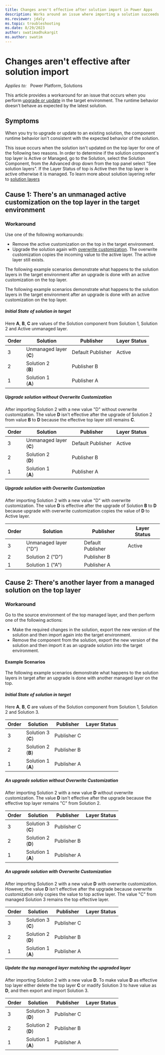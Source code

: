 ```yaml
---
title: Changes aren't effective after solution import in Power Apps
description: Works around an issue where importing a solution succeeds but the component runtime behavior isn't consistent with the new solution in Microsoft Power Apps.
ms.reviewer: jdaly
ms.topic: troubleshooting
ms.date: 8/29/2023
author: swatimadhukargit
ms.author: swatim
---
```

# Changes aren't effective after solution import

_Applies to:_ &nbsp; Power Platform, Solutions

This article provides a workaround for an issue that occurs when you perform [upgrade or update](/power-apps/maker/data-platform/update-solutions) in the target environment. The runtime behavior doesn't behave as expected by the latest solution.

## Symptoms

When you try to upgrade or update to an existing solution, the component runtime behavior isn't consistent with the expected behavior of the solution.

This issue occurs when the solution isn't updated on the top layer for one of the following two reasons. In order to determine if the solution component's top layer is Active or Managed, go to the Solution, select the Solution Component, from the Advanced drop down from the top panel select "See solution layers". If the Layer Status of top is Active then the top layer is active otherwise it is managed. To learn more about solution layering refer to [solution layers](/power-platform/alm/solution-layers-alm)

## Cause 1: There's an unmanaged active customization on the top layer in the target environment

### Workaround

Use one of the following workarounds:
- Remove the active customization on the top in the target environment.
- Upgrade the solution again with [overwrite customization](/power-apps/maker/data-platform/update-solutions#overwrite-customizations-option). The overwrite customization copies the incoming value to the active layer. The active layer still exists.

The following example scenarios demonstrate what happens to the solution layers in the target environment after an upgrade is done with an active customization on the top layer.

The following example scenarios demonstrate what happens to the solution layers in the target environment after an upgrade is done with an active customization on the top layer.

##### Initial State of solution in target
Here **A**, **B**, **C** are values of the Solution component from Solution 1, Solution 2 and Active unmanaged layer.

|Order   |Solution   |Publisher|Layer Status|
|----------|-----------|------------|-------|
|3|Unmanaged layer <br/> (**C**) |Default Publisher|Active|
|2|Solution 2 <br/> (**B**)   |Publisher B|  |
|1|Solution 1 <br/>(**A**)  |Publisher A|  |

##### Upgrade solution without Overwrite Customization
After importing Solution 2 with a new value "D" without overwrite customization. The value **D** isn't effective after the upgrade of Solution 2 from value **B** to **D** because the effective top layer still remains **C**.

Order   |Solution   |Publisher|Layer Status|
|----------|-----------|------------|-------|
|3|Unmanaged layer <br/> (**C**) |Default Publisher|Active|
|2|Solution 2 <br/> (**D**)   |Publisher B|  |
|1|Solution 1 <br/>(**A**)  |Publisher A|  |

##### Upgrade solution with Overwrite Customization
After importing Solution 2 with a new value "D" with overwrite customization. The value **D** is effective after the upgrade of Solution **B** to **D** because upgrade with overwrite customization copies the value of **D** to Active layer.

|Order   |Solution   |Publisher|Layer Status|
|----------|-----------|------------|-------|
|3|Unmanaged layer ("D") |Default Publisher|Active|
|2|Solution 2 ("D")   |Publisher B|  |
|1|Solution 1 ("A")  |Publisher A|  |

## Cause 2: There's another layer from a managed solution on the top layer

### Workaround

Go to the source environment of the top managed layer, and then perform one of the following actions:
  - Make the required changes in the solution, export the new version of the solution and then import again into the target environment.
  - Remove the component from the solution,  export the new version of the solution and then import it as an upgrade solution into the target environment.

#### Example Scenarios

The following example scenarios demonstrate what happens to the solution layers in target after an upgrade is done with another managed layer on the top.

##### Initial State of solution in target
Here **A**, **B**, **C** are values of the Solution component from Solution 1, Solution 2 and Solution 3.

Order   |Solution   |Publisher|Layer Status|
|----------|-----------|------------|-------|
|3|Solution 3 <br/> (**C**) |Publisher C|  |
|2|Solution 2 <br/> (**B**)   |Publisher B|  |
|1|Solution 1 <br/>(**A**)  |Publisher A|  |

##### An upgrade solution without Overwrite Customization
After importing Solution 2 with a new value **D** without overwrite customization. The value **D** isn't effective after the upgrade because the effective top layer remains "C" from Solution 2.

Order   |Solution   |Publisher|Layer Status|
|----------|-----------|------------|-------|
|3|Solution 3 <br/> (**C**) |Publisher C|  |
|2|Solution 2 <br/> (**D**)   |Publisher B|  |
|1|Solution 1 <br/>(**A**)  |Publisher A|  |

##### An upgrade solution with Overwrite Customization
After importing Solution 2 with a new value **D** with overwrite customization. However, the value **D** isn't effective after the upgrade because overwrite customization only copies the value to top active layer. The value "C" from managed Solution 3 remains the top effective layer.

Order   |Solution   |Publisher|Layer Status|
|----------|-----------|------------|-------|
|3|Solution 3 <br/> (**C**) |Publisher C|  |
|2|Solution 2 <br/> (**D**)   |Publisher B|  |
|1|Solution 1 <br/>(**A**)  |Publisher A|  |

##### Update the top managed layer matching the upgraded layer
After importing Solution 2 with a new value **D**. To make value **D** as effective top layer either delete the top layer **C** or madify Solution 3 to have value as **D**, and then export and import Solution 3.

Order   |Solution   |Publisher|Layer Status|
|----------|-----------|------------|-------|
|3|Solution 3 <br/> (**D**) |Publisher C|  |
|2|Solution 2 <br/> (**D**)   |Publisher B|  |
|1|Solution 1 <br/>(**A**)  |Publisher A|  |

